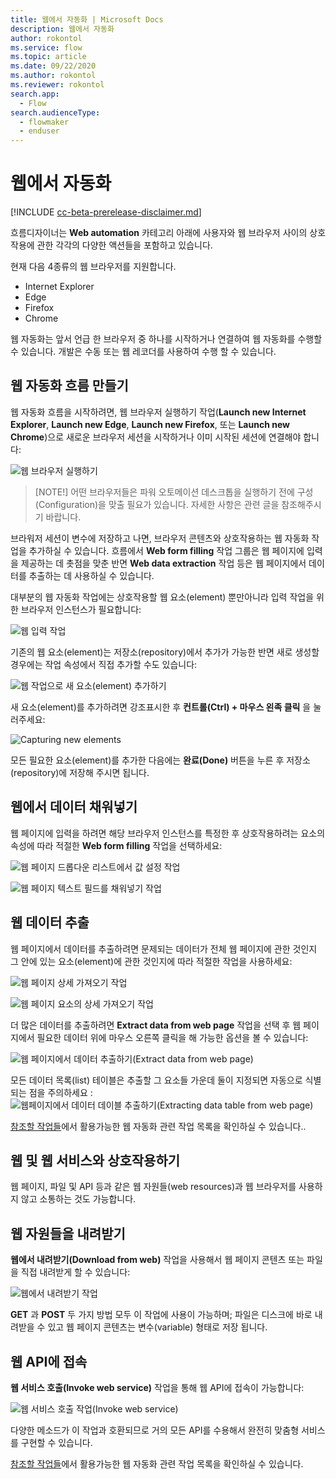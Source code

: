 ```yaml
---
title: 웹에서 자동화 | Microsoft Docs
description: 웹에서 자동화
author: rokontol
ms.service: flow
ms.topic: article
ms.date: 09/22/2020
ms.author: rokontol
ms.reviewer: rokontol
search.app: 
  - Flow
search.audienceType: 
  - flowmaker
  - enduser
---
```


# 웹에서 자동화

[!INCLUDE [cc-beta-prerelease-disclaimer.md](../../includes/cc-beta-prerelease-disclaimer.md)]

흐름디자이너는 **Web automation** 카테고리 아래에 사용자와 웹 브라우저 사이의 상호작용에 관한 각각의 다양한 액션들을 포함하고 있습니다.

현재 다음 4종류의 웹 브라우저를 지원합니다.

* Internet Explorer
* Edge
* Firefox
* Chrome

웹 자동화는 앞서 언급 한 브라우저 중 하나를 시작하거나 연결하여 웹 자동화를 수행할 수 있습니다. 개발은 수동 또는 웹 레코더를 사용하여 수행 할 수 있습니다.

## 웹 자동화 흐름 만들기

웹 자동화 흐름을 시작하려면, 웹 브라우저 실행하기 작업(**Launch new Internet Explorer**, **Launch new Edge**, **Launch new Firefox**, 또는 **Launch new Chrome**)으로 새로운 브라우저 세션을 시작하거나 이미 시작된 세션에 연결해야 합니다:

![웹 브라우저 실행하기](./media/web-automation/launch-web-browser-action.png)

> [NOTE!]
> 어떤 브라우저들은 파워 오토메이션 데스크톱을 실행하기 전에 구성(Configuration)을 맞출 필요가 있습니다. 자세한 사항은 관련 글을 참조해주시기 바랍니다.

브라워저 세션이 변수에 저장하고 나면, 브라우저 콘텐츠와 상호작용하는 웹 자동화 작업을 추가하실 수 있습니다. 흐름에서 **Web form filling** 작업 그룹은 웹 페이지에 입력을 제공하는 데 촛점을 맞춘 반면 **Web data extraction** 작업 등은 웹 페이지에서 데이터를 추출하는 데 사용하실 수 있습니다.

대부분의 웹 자동화 작업에는 상호작용할 웹 요소(element) 뿐만아니라 입력 작업을 위한 브라우저 인스턴스가 필요합니다:

![웹 입력 작업](./media/web-automation/web-action-inputs.png)

기존의 웹 요소(element)는 저장소(repository)에서 추가가 가능한 반면 새로 생성할 경우에는 작업 속성에서 직접 추가할 수도 있습니다:

![웹 작업으로 새 요소(element) 추가하기](./media/web-automation/adding-new-elements-through-a-web-action.png)

새 요소(element)를 추가하려면 강조표시한 후 **컨트롤(Ctrl) + 마우스 왼족 클릭** 을 눌러주세요:

![Capturing new elements](./media/web-automation/capturing-new-elements.png)

모든 필요한 요소(element)를 추가한 다음에는 **완료(Done)** 버튼을 누른 후 저장소(repository)에 저장해 주시면 됩니다.

## 웹에서 데이터 채워넣기

웹 페이지에 입력을 하려면 해당 브라우저 인스턴스를 특정한 후 상호작용하려는 요소의 속성에 따라 적절한 **Web form filling** 작업을 선택하세요:

![웹 페이지 드롭다운 리스트에서 값 설정 작업](./media/web-automation/set-drop-down-list-value-on-web-page-action.png)

![웹 페이지 텍스트 필드를 채워넣기 작업](./media/web-automation/populate-text-field-on-web-page-action.png)

## 웹 데이터 추출

웹 페이지에서 데이터를 추출하려면 문제되는 데이터가 전체 웹 페이지에 관한 것인지 그 안에 있는 요소(element)에 관한 것인지에 따라 적절한 작업을 사용하세요:

![웹 페이지 상세 가져오기 작업](./media/web-automation/get-details-of-web-page-action.png)

![웹 페이지 요소의 상세 가져오기 작업](./media/web-automation/get-details-of-element-on-web-page-action.png)

더 많은 데이터를 추출하려면 **Extract data from web page** 작업을 선택 후 웹 페이지에서 필요한 데이터 위에 마우스 오른쪽 클릭을 해 가능한 옵션을 볼 수 있습니다:

![웹 페이지에서 데이터 추출하기(Extract data from web page)](./media/web-automation/extracting-data-from-web-page.png)

모든 데이터 목록(list) 테이블은 추출할 그 요소들 가운데 둘이 지정되면 자동으로 식별되는 점을 주의하세요
:
![웹페이지에서 데이터 데이블 추출하기(Extracting data table from web page)](./media/web-automation/extracting-data-table-from-web-page.png)

[참조할 작업들](actions-reference/webautomation.md)에서 활용가능한 웹 자동화 관련 작업 목록을 확인하실 수 있습니다..

## 웹 및 웹 서비스와 상호작용하기

웹 페이지, 파일 및 API 등과 같은 웹 자원들(web resources)과 웹 브라우저를 사용하지 않고 소통하는 것도 가능합니다.

## 웹 자원들을 내려받기

**웹에서 내려받기(Download from web)** 작업을 사용해서 웹 페이지 콘텐츠 또는 파일을 직접 내려받게 할 수 있습니다:

![웹에서 내려받기 작업](./media/interacting-web-services/download-from-web-action.png)

**GET** 과 **POST** 두 가지 방법 모두 이 작업에 사용이 가능하며; 파일은 디스크에 바로 내려받을 수 있고 웹 페이지 콘텐츠는 변수(variable) 형태로 저장 됩니다.

## 웹 API에 접속

**웹 서비스 호출(Invoke web service)** 작업을 통해 웹 API에 접속이 가능합니다:

![웹 서비스 호출 작업(Invoke web service)](./media/interacting-web-services/invoke-web-service-action.png)

다양한 메소드가 이 작업과 호환되므로 거의 모든 API를 수용해서 완전히 맞춤형 서비스를 구현할 수 있습니다.

[참조할 작업들](actions-reference/webautomation.md)에서 활용가능한 웹 자동화 관련 작업 목록을 확인하실 수 있습니다.
